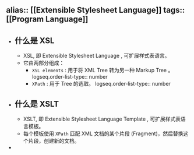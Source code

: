alias:: [[Extensible Stylesheet Language]]
tags:: [[Program Language]] 
---

- ## 什么是 XSL
	- XSL, 即 Extensible Stylesheet Language , 可扩展样式表语言。
	- 它由两部分组成：
		- `XSL elements` : 用于将 XML Tree 转为另一种 Markup Tree 。
		  logseq.order-list-type:: number
		- `XPath` : 用于 Tree 的选取。
		  logseq.order-list-type:: number
- ## 什么是 XSLT
	- XSLT, 即 Extensible Stylesheet Language Template , 可扩展样式表语言模板。
	- 每个模板使用 `XPath` 匹配 XML 文档的某个片段 (Fragment)，然后替换这个片段，创建新的文档。
-